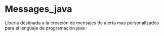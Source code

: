 # Messages_java
Liberia destinada a la creación de mensajes de alerta mas personalizados para el lenguaje de programación java 
